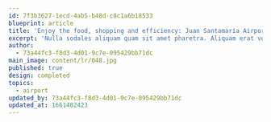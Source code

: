 ```yaml
---
id: 7f3b3627-1ecd-4ab5-b48d-c8c1a6b18533
blueprint: article
title: 'Enjoy the food, shopping and efficiency: Juan Santamaría Airport'
excerpt: 'Nulla sodales aliquam quam sit amet pharetra. Aliquam erat volutpat.'
author:
  - 73a44fc3-f8d3-4d01-9c7e-095429bb71dc
main_image: content/lr/048.jpg
published: true
design: completed
topics:
  - airport
updated_by: 73a44fc3-f8d3-4d01-9c7e-095429bb71dc
updated_at: 1661482423
---
```

